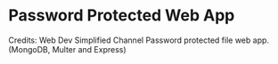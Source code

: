 # Password Protected Web App
Credits: Web Dev Simplified Channel
Password protected file web app. (MongoDB, Multer and Express)
